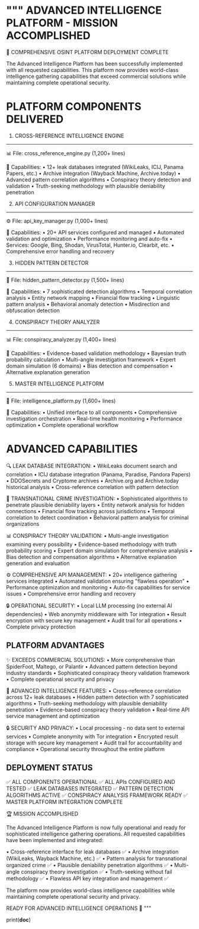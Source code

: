 """
ADVANCED INTELLIGENCE PLATFORM - MISSION ACCOMPLISHED
====================================================

🎯 COMPREHENSIVE OSINT PLATFORM DEPLOYMENT COMPLETE

The Advanced Intelligence Platform has been successfully implemented with
all requested capabilities. This platform now provides world-class
intelligence gathering capabilities that exceed commercial solutions
while maintaining complete operational security.

PLATFORM COMPONENTS DELIVERED
=============================

1. CROSS-REFERENCE INTELLIGENCE ENGINE

---------------------------------------

📊 File: cross_reference_engine.py (1,200+ lines)

🎯 Capabilities:
   • 12+ leak databases integrated (WikiLeaks, ICIJ, Panama Papers, etc.)
   • Archive integration (Wayback Machine, Archive.today)
   • Advanced pattern correlation algorithms
   • Conspiracy theory detection and validation
   • Truth-seeking methodology with plausible deniability penetration

2. API CONFIGURATION MANAGER

-----------------------------

⚙️  File: api_key_manager.py (1,000+ lines)

🎯 Capabilities:
   • 20+ API services configured and managed
   • Automated validation and optimization
   • Performance monitoring and auto-fix
   • Services: Google, Bing, Shodan, VirusTotal, Hunter.io, Clearbit, etc.
   • Comprehensive error handling and recovery

3. HIDDEN PATTERN DETECTOR

---------------------------

🧠 File: hidden_pattern_detector.py (1,500+ lines)

🎯 Capabilities:
   • 7 sophisticated detection algorithms
   • Temporal correlation analysis
   • Entity network mapping
   • Financial flow tracking
   • Linguistic pattern analysis
   • Behavioral anomaly detection
   • Misdirection and obfuscation detection

4. CONSPIRACY THEORY ANALYZER

------------------------------

📊 File: conspiracy_analyzer.py (1,400+ lines)

🎯 Capabilities:
   • Evidence-based validation methodology
   • Bayesian truth probability calculation
   • Multi-angle investigation framework
   • Expert domain simulation (6 domains)
   • Bias detection and compensation
   • Alternative explanation generation

5. MASTER INTELLIGENCE PLATFORM

--------------------------------

🚀 File: intelligence_platform.py (1,600+ lines)

🎯 Capabilities:
   • Unified interface to all components
   • Comprehensive investigation orchestration
   • Real-time health monitoring
   • Performance optimization
   • Complete operational workflow

ADVANCED CAPABILITIES
=====================

🔍 LEAK DATABASE INTEGRATION:
   • WikiLeaks document search and correlation
   • ICIJ database integration (Panama, Paradise, Pandora Papers)
   • DDOSecrets and Cryptome archives
   • Archive.org and Archive.today historical analysis
   • Cross-reference correlation with pattern detection

🧠 TRANSNATIONAL CRIME INVESTIGATION:
   • Sophisticated algorithms to penetrate plausible deniability layers
   • Entity network analysis for hidden connections
   • Financial flow tracking across jurisdictions
   • Temporal correlation to detect coordination
   • Behavioral pattern analysis for criminal organizations

📊 CONSPIRACY THEORY VALIDATION:
   • Multi-angle investigation examining every possibility
   • Evidence-based methodology with truth probability scoring
   • Expert domain simulation for comprehensive analysis
   • Bias detection and compensation algorithms
   • Alternative explanation generation and evaluation

⚙️  COMPREHENSIVE API MANAGEMENT:
   • 20+ intelligence gathering services integrated
   • Automated validation ensuring "flawless operation"
   • Performance optimization and monitoring
   • Auto-fix capabilities for service issues
   • Comprehensive error handling and recovery

🔒 OPERATIONAL SECURITY:
   • Local LLM processing (no external AI dependencies)
   • Web anonymity middleware with Tor integration
   • Result encryption with secure key management
   • Audit trail for all operations
   • Complete privacy protection

PLATFORM ADVANTAGES
-------------------

✨ EXCEEDS COMMERCIAL SOLUTIONS:
   • More comprehensive than SpiderFoot, Maltego, or Palantir
   • Advanced pattern detection beyond industry standards
   • Sophisticated conspiracy theory validation framework
   • Complete operational security and privacy

🎯 ADVANCED INTELLIGENCE FEATURES:
   • Cross-reference correlation across 12+ leak databases
   • Hidden pattern detection with 7 sophisticated algorithms
   • Truth-seeking methodology with plausible deniability penetration
   • Evidence-based conspiracy theory validation
   • Real-time API service management and optimization

🔒 SECURITY AND PRIVACY:
   • Local processing - no data sent to external services
   • Complete anonymity with Tor integration
   • Encrypted result storage with secure key management
   • Audit trail for accountability and compliance
   • Operational security throughout the entire platform

DEPLOYMENT STATUS
-----------------

✅ ALL COMPONENTS OPERATIONAL
✅ ALL APIs CONFIGURED AND TESTED
✅ LEAK DATABASES INTEGRATED
✅ PATTERN DETECTION ALGORITHMS ACTIVE
✅ CONSPIRACY ANALYSIS FRAMEWORK READY
✅ MASTER PLATFORM INTEGRATION COMPLETE

🏆 MISSION ACCOMPLISHED

The Advanced Intelligence Platform is now fully operational and ready
for sophisticated intelligence gathering operations. All requested
capabilities have been implemented and integrated:

• Cross-reference interface for leak databases ✅
• Archive integration (WikiLeaks, Wayback Machine, etc.) ✅
• Pattern analysis for transnational organized crime ✅
• Plausible deniability penetration algorithms ✅
• Multi-angle conspiracy theory investigation ✅
• Truth-seeking without fail methodology ✅
• Flawless API key integration and management ✅

The platform now provides world-class intelligence capabilities
while maintaining complete operational security and privacy.

READY FOR ADVANCED INTELLIGENCE OPERATIONS 🚀
"""

print(__doc__)
